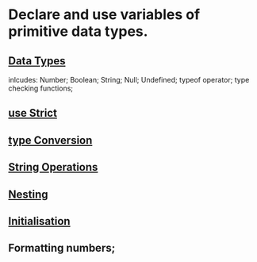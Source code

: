 # Declare and use variables of primitive data types.

## [Data Types](./example1.js)
inlcudes: Number; Boolean; String; Null; Undefined; typeof operator; type checking functions;
## [use Strict](./example2.md)
## [type Conversion](./example3.js)
## [String Operations](./example4.js)
## [Nesting](./example5.js)
## [Initialisation](./example6.js)
## Formatting numbers;